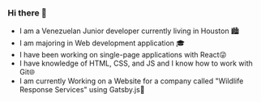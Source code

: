 ### Hi there 👋


- I am a Venezuelan Junior developer currently living in Houston 🏙
- I am majoring in Web development application 🎓
- I have been working on single-page applications with React😜
- I have knowledge of HTML, CSS, and JS and I know how to work with Git🌐
- I am currently Working on a Website for a company called "Wildlife Response Services" using Gatsby.js👀
<!--
**wilcodes/wilcodes** is a ✨ _special_ ✨ repository because its `README.md` (this file) appears on your GitHub profile.

Here are some ideas to get you started:

- 🔭 I’m currently working on ...
- 🌱 I’m currently learning ...
- 👯 I’m looking to collaborate on ...
- 🤔 I’m looking for help with ...
- 💬 Ask me about ...
- 📫 How to reach me: ...
- 😄 Pronouns: ...
- ⚡ Fun fact: ...
-->
